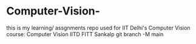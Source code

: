 # Computer-Vision-
this is my learning/ assgnments repo used for IIT Delhi's Computer Vision course: Computer Vision IITD FITT Sankalp 
git branch -M main
